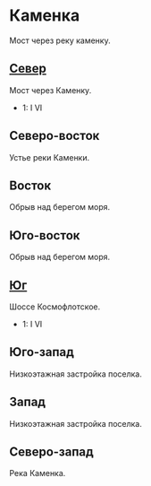 # Каменка

Мост через реку каменку.

## [Север](./590020.md)

Мост через Каменку.

* 1:    I   VI

## Северо-восток

Устье реки Каменки.

## Восток

Обрыв над берегом моря.

## Юго-восток

Обрыв над берегом моря.

## [Юг](./590040.md)

Шоссе Космофлотское.

* 1:    I   VI

## Юго-запад

Низкоэтажная застройка поселка.

## Запад

Низкоэтажная застройка поселка.

## Северо-запад

Река Каменка.
